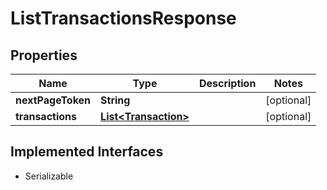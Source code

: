 

# ListTransactionsResponse


## Properties

| Name | Type | Description | Notes |
|------------ | ------------- | ------------- | -------------|
|**nextPageToken** | **String** |  |  [optional] |
|**transactions** | [**List&lt;Transaction&gt;**](Transaction.md) |  |  [optional] |


## Implemented Interfaces

* Serializable

